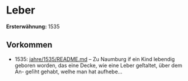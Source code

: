 # Leber

**Ersterwähnung:** 1535

## Vorkommen
- 1535: [jahre/1535/README.md](../jahre/1535/README.md) – Zu Naumburg if ein Kind lebendig geboren worden,
das eine Decke, wie eine Leber geſtaltet, über dem An-
geſiht gehabt, welhe man hat aufhebe...
